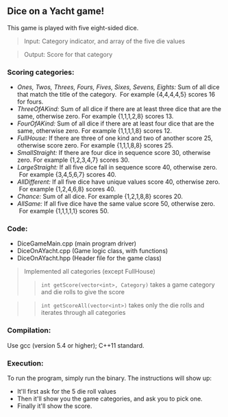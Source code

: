 ## Dice on a Yacht game!
This game is played with five eight-sided dice.
> Input: Category indicator, and array of the five die values

> Output: Score for that category

### Scoring categories:
* *Ones, Twos, Threes, Fours, Fives, Sixes, Sevens, Eights:* Sum of all dice that match the title of the category.  For example {4,4,4,4,5} scores 16 for fours.
* *ThreeOfAKind:* Sum of all dice if there are at least three dice that are the same, otherwise zero. For example {1,1,1,2,8} scores 13.
* *FourOfAKind:* Sum of all dice if there are at least four dice that are the same, otherwise zero. For example {1,1,1,1,8} scores 12.
* *FullHouse:* If there are three of one kind and two of another score 25, otherwise score zero. For example {1,1,1,8,8} scores 25.
* *SmallStraight:* If there are four dice in sequence score 30, otherwise zero. For example {1,2,3,4,7} scores 30.
* *LargeStraight:* If all five dice fall in sequence score 40, otherwise zero.  For example {3,4,5,6,7} scores 40.
* *AllDifferent:* If all five dice have unique values score 40, otherwise zero.  For example {1,2,4,6,8} scores 40.
* *Chance:* Sum of all dice. For example {1,2,1,8,8} scores 20.
* *AllSame:* If all five dice have the same value score 50, otherwise zero.  For example {1,1,1,1,1} scores 50.

### Code:
- DiceGameMain.cpp (main program driver)
- DiceOnAYacht.cpp (Game logic class, with functions)
- DiceOnAYacht.hpp (Header file for the game class)

> Implemented all categories (except FullHouse)
>> `int getScore(vector<int>, Category)` takes a game category and die rolls to give the score

>> `int getScoreAll(vector<int>)` takes only the die rolls and iterates through all categories

### Compilation:
Use gcc (version 5.4 or higher); C++11 standard.

### Execution:
To run the program, simply run the binary. The instructions will show up:

* It'll first ask for the 5 die roll values
* Then it'll show you the game categories, and ask you to pick one.
* Finally it'll show the score.
